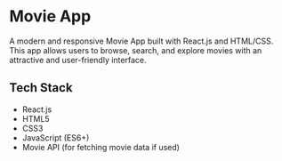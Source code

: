 # Movie App

A modern and responsive Movie App built with React.js and HTML/CSS. This app allows users to browse, search, and explore movies with an attractive and user-friendly interface.

## Tech Stack
- React.js  
- HTML5  
- CSS3  
- JavaScript (ES6+)  
- Movie API (for fetching movie data if used)  
